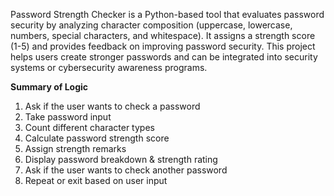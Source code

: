 Password Strength Checker is a Python-based tool that evaluates password security by analyzing character composition (uppercase, lowercase, numbers, special characters, and whitespace). It assigns a strength score (1-5) and provides feedback on improving password security. This project helps users create stronger passwords and can be integrated into security systems or cybersecurity awareness programs.

**Summary of Logic**
1. Ask if the user wants to check a password
2. Take password input
3. Count different character types
4. Calculate password strength score
5. Assign strength remarks
6. Display password breakdown & strength rating
7. Ask if the user wants to check another password
8. Repeat or exit based on user input
